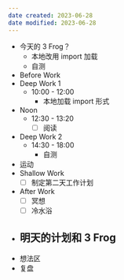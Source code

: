 ```yaml
---
date created: 2023-06-28 
date modified: 2023-06-28
---
```

- 今天的 3 Frog？
	- 本地改用 import 加载
	- 自测
- Before Work
- Deep Work 1
	- 10:00 - 12:00
		- 本地加载 import 形式
- Noon
	- 12:30 - 13:20
		- [ ] 阅读
- Deep Work 2
	- 14:30 - 18:00
		- 自测
- 运动
- Shallow Work
	- [ ] 制定第二天工作计划
- After Work
	- [ ] 冥想
	- [ ] 冷水浴
- 明天的计划和 3 Frog
	- 
- 想法区
- 复盘
